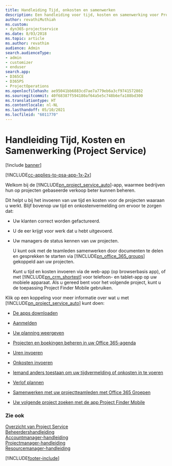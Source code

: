```yaml
---
title: Handleiding Tijd, onkosten en samenwerken
description: Een handleiding voor tijd, kosten en samenwerking voor Project Service
author: revathiMuthiah
ms.custom:
- dyn365-projectservice
ms.date: 8/03/2018
ms.topic: article
ms.author: revathim
audience: Admin
search.audienceType:
- admin
- customizer
- enduser
search.app:
- D365CE
- D365PS
- ProjectOperations
ms.openlocfilehash: ae95041bb6883cd7ae7a779eb6a3cf9741572802
ms.sourcegitcommit: 40f68387f594180af64a5e5c748b6efa188bd300
ms.translationtype: HT
ms.contentlocale: nl-NL
ms.lasthandoff: 05/10/2021
ms.locfileid: "6011770"
---
```

# <a name="time-expense-and-collaboration-guide-project-service"></a>Handleiding Tijd, Kosten en Samenwerking (Project Service)

[!include [banner](../includes/psa-now-project-operations.md)]

[!INCLUDE[cc-applies-to-psa-app-1x-2x](../includes/cc-applies-to-psa-app-1x-2x.md)]

Welkom bij de [!INCLUDE[pn_project_service_auto](../includes/pn-project-service-auto.md)]-app, waarmee bedrijven hun op projecten gebaseerde verkoop beter kunnen beheren. 
  
 Dit helpt u bij het invoeren van uw tijd en kosten voor de projecten waaraan u werkt. Blijf bovenop uw tijd en onkostenvermelding om ervoor te zorgen dat:  
  
- Uw klanten correct worden gefactureerd.  
  
- U de eer krijgt voor werk dat u hebt uitgevoerd.  
  
- Uw managers de status kennen van uw projecten.  
  
  U kunt ook met de teamleden samenwerken door documenten te delen en gesprekken te starten via [!INCLUDE[pn_office_365_groups](../includes/pn-office-365-groups.md)] gekoppeld aan uw projecten.  
  
  Kunt u tijd en kosten invoeren via de web-app (op browserbasis app), of met [!INCLUDE[pn_crm_shortest](../includes/pn-crm-shortest.md)] voor telefoon- en tablet-app op uw mobiele apparaat. Als u gereed bent voor het volgende project, kunt u de toepassing Project Finder Mobile gebruiken.  
  
Klik op een koppeling voor meer informatie over wat u met [!INCLUDE[pn_project_service_auto](../includes/pn-project-service-auto.md)] kunt doen:  
  
-   [De apps downloaden](../psa/get-apps.md)  
  
-   [Aanmelden](../psa/sign-in.md)  
  
-   [Uw planning weergeven](../psa/view-schedule.md)  
  
-   [Projecten en boekingen beheren in uw Office 365-agenda](../psa/manage-project-bookings-office-365-calendar.md)  
  
-   [Uren invoeren](../psa/enter-time.md)  
  
-   [Onkosten invoeren](../psa/enter-expenses.md)  
  
-   [Iemand anders toestaan om uw tijdvermelding of onkosten in te voeren](../psa/allow-someone-else-enter-time-entry-expense.md)  
  
-   [Verlof plannen](../psa/schedule-time-off.md)  
  
-   [Samenwerken met uw projectteamleden met Office 365 Groepen](../psa/collaborate-project-team-members-office-365-groups.md)  
  
-   [Uw volgende project zoeken met de app Project Finder Mobile](../psa/find-next-project-finder-mobile-app.md)  
  
### <a name="see-also"></a>Zie ook  
 [Overzicht van Project Service](../psa/overview.md)   
 [Beheerdershandleiding](../psa/admin-guide.md)   
 [Accountmanager-handleiding](../psa/account-manager-guide.md)   
 [Projectmanager-handleiding](../psa/project-manager-guide.md)   
 [Resourcemanager-handleiding](../psa/resource-manager-guide.md)   


[!INCLUDE[footer-include](../includes/footer-banner.md)]